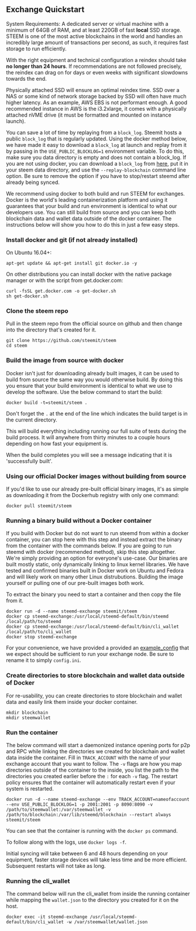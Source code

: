 Exchange Quickstart
-------------------

System Requirements: A dedicated server or virtual machine with a minimum of 64GB of RAM, and at least 220GB of fast **local** SSD storage. STEEM is one of the most active blockchains in the world and handles an incredibly large amount of transactions per second, as such, it requires fast storage to run efficiently.

With the right equipment and technical configuration a reindex should take **no longer than 24 hours**.  If recommendations are not followed precisely, the reindex can drag on for days or even weeks with significant slowdowns towards the end.

Physically attached SSD will ensure an optimal reindex time.  SSD over a NAS or some kind of network storage backed by SSD will often have much higher latency. As an example, AWS EBS is not performant enough. A good recommended instance in AWS is the i3.2xlarge, it comes with a physically attached nVME drive (it must be formatted and mounted on instance launch).

You can save a lot of time by replaying from a `block_log`. Steemit hosts a public `block_log` that is regularly updated. Using the docker method below, we have made it easy to download a `block_log` at launch and replay from it by passing in the `USE_PUBLIC_BLOCKLOG=1` environment variable. To do this, make sure you data directory is empty and does not contain a block_log. If you are not using docker, you can download a `block_log` from [here](https://s3.amazonaws.com/steemit-dev-blockchainstate/block_log-latest), put it in your steem data directory, and use the `--replay-blockchain` command line option. Be sure to remove the option if you have to stop/restart steemd after already being synced.

We recommend using docker to both build and run STEEM for exchanges. Docker is the world's leading containerization platform and using it guarantees that your build and run environment is identical to what our developers use. You can still build from source and you can keep both blockchain data and wallet data outside of the docker container. The instructions below will show you how to do this in just a few easy steps.

### Install docker and git (if not already installed)

On Ubuntu 16.04+:
```
apt-get update && apt-get install git docker.io -y
```

On other distributions you can install docker with the native package manager or with the script from get.docker.com:
```
curl -fsSL get.docker.com -o get-docker.sh
sh get-docker.sh
```

### Clone the steem repo

Pull in the steem repo from the official source on github and then change into the directory that's created for it.
```
git clone https://github.com/steemit/steem
cd steem
```

### Build the image from source with docker

Docker isn't just for downloading already built images, it can be used to build from source the same way you would otherwise build. By doing this you ensure that your build environment is identical to what we use to develop the software. Use the below command to start the build:

```
docker build -t=steemit/steem .
```

Don't forget the `.` at the end of the line which indicates the build target is in the current directory.

This will build everything including running our full suite of tests during the build process. It will anywhere from thirty minutes to a couple hours depending on how fast your equipment is.

When the build completes you will see a message indicating that it is 'successfully built'.

### Using our official Docker images without building from source

If you'd like to use our already pre-built official binary images, it's as simple as downloading it from the Dockerhub registry with only one command:

```
docker pull steemit/steem
```

### Running a binary build without a Docker container

If you build with Docker but do not want to run steemd from within a docker container, you can stop here with this step and instead extract the binary from the container with the commands below. If you are going to run steemd with docker (recommended method), skip this step altogether. We're simply providing an option for everyone's use-case. Our binaries are built mostly static, only dynamically linking to linux kernel libraries. We have tested and confirmed binaries built in Docker work on Ubuntu and Fedora and will likely work on many other Linux distrubutions. Building the image yourself or pulling one of our pre-built images both work.

To extract the binary you need to start a container and then copy the file from it.

```
docker run -d --name steemd-exchange steemit/steem
docker cp steemd-exchange:/usr/local/steemd-default/bin/steemd /local/path/to/steemd
docker cp steemd-exchange:/usr/local/steemd-default/bin/cli_wallet /local/path/to/cli_wallet
docker stop steemd-exchange
```

For your convenience, we have provided a provided an [example\_config](example\_config.ini) that we expect should be sufficient to run your exchange node. Be sure to rename it to simply `config.ini`.

### Create directories to store blockchain and wallet data outside of Docker

For re-usability, you can create directories to store blockchain and wallet data and easily link them inside your docker container.

```
mkdir blockchain
mkdir steemwallet
```

### Run the container

The below command will start a daemonized instance opening ports for p2p and RPC  while linking the directories we created for blockchain and wallet data inside the container. Fill in `TRACK_ACCOUNT` with the name of your exchange account that you want to follow. The `-v` flags are how you map directories outside of the container to the inside, you list the path to the directories you created earlier before the `:` for each `-v` flag. The restart policy ensures that the container will automatically restart even if your system is restarted.

```
docker run -d --name steemd-exchange --env TRACK_ACCOUNT=nameofaccount --env USE_PUBLIC_BLOCKLOG=1 -p 2001:2001 -p 8090:8090 -v /path/to/steemwallet:/var/steemwallet -v /path/to/blockchain:/var/lib/steemd/blockchain --restart always steemit/steem
```

You can see that the container is running with the `docker ps` command.

To follow along with the logs, use `docker logs -f`.

Initial syncing will take between 6 and 48 hours depending on your equipment, faster storage devices will take less time and be more efficient. Subsequent restarts will not take as long.

### Running the cli_wallet

The command below will run the cli_wallet from inside the running container while mapping the `wallet.json` to the directory you created for it on the host.

```
docker exec -it steemd-exchange /usr/local/steemd-default/bin/cli_wallet -w /var/steemwallet/wallet.json
```
